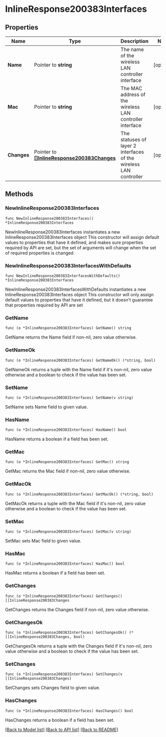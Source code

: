 # InlineResponse200383Interfaces

## Properties

Name | Type | Description | Notes
------------ | ------------- | ------------- | -------------
**Name** | Pointer to **string** | The name of the wireless LAN controller interface | [optional] 
**Mac** | Pointer to **string** | The MAC address of the wireless LAN controller interface | [optional] 
**Changes** | Pointer to [**[]InlineResponse200383Changes**](InlineResponse200383Changes.md) | The statuses of layer 2 interfaces of the wireless LAN controller | [optional] 

## Methods

### NewInlineResponse200383Interfaces

`func NewInlineResponse200383Interfaces() *InlineResponse200383Interfaces`

NewInlineResponse200383Interfaces instantiates a new InlineResponse200383Interfaces object
This constructor will assign default values to properties that have it defined,
and makes sure properties required by API are set, but the set of arguments
will change when the set of required properties is changed

### NewInlineResponse200383InterfacesWithDefaults

`func NewInlineResponse200383InterfacesWithDefaults() *InlineResponse200383Interfaces`

NewInlineResponse200383InterfacesWithDefaults instantiates a new InlineResponse200383Interfaces object
This constructor will only assign default values to properties that have it defined,
but it doesn't guarantee that properties required by API are set

### GetName

`func (o *InlineResponse200383Interfaces) GetName() string`

GetName returns the Name field if non-nil, zero value otherwise.

### GetNameOk

`func (o *InlineResponse200383Interfaces) GetNameOk() (*string, bool)`

GetNameOk returns a tuple with the Name field if it's non-nil, zero value otherwise
and a boolean to check if the value has been set.

### SetName

`func (o *InlineResponse200383Interfaces) SetName(v string)`

SetName sets Name field to given value.

### HasName

`func (o *InlineResponse200383Interfaces) HasName() bool`

HasName returns a boolean if a field has been set.

### GetMac

`func (o *InlineResponse200383Interfaces) GetMac() string`

GetMac returns the Mac field if non-nil, zero value otherwise.

### GetMacOk

`func (o *InlineResponse200383Interfaces) GetMacOk() (*string, bool)`

GetMacOk returns a tuple with the Mac field if it's non-nil, zero value otherwise
and a boolean to check if the value has been set.

### SetMac

`func (o *InlineResponse200383Interfaces) SetMac(v string)`

SetMac sets Mac field to given value.

### HasMac

`func (o *InlineResponse200383Interfaces) HasMac() bool`

HasMac returns a boolean if a field has been set.

### GetChanges

`func (o *InlineResponse200383Interfaces) GetChanges() []InlineResponse200383Changes`

GetChanges returns the Changes field if non-nil, zero value otherwise.

### GetChangesOk

`func (o *InlineResponse200383Interfaces) GetChangesOk() (*[]InlineResponse200383Changes, bool)`

GetChangesOk returns a tuple with the Changes field if it's non-nil, zero value otherwise
and a boolean to check if the value has been set.

### SetChanges

`func (o *InlineResponse200383Interfaces) SetChanges(v []InlineResponse200383Changes)`

SetChanges sets Changes field to given value.

### HasChanges

`func (o *InlineResponse200383Interfaces) HasChanges() bool`

HasChanges returns a boolean if a field has been set.


[[Back to Model list]](../README.md#documentation-for-models) [[Back to API list]](../README.md#documentation-for-api-endpoints) [[Back to README]](../README.md)


